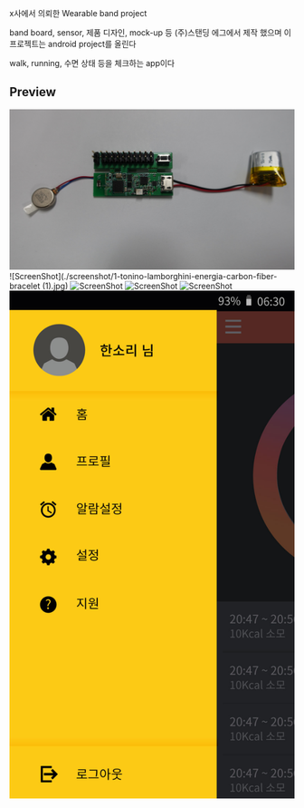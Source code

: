 x사에서 의뢰한 Wearable band project<br>

band board, sensor, 제품 디자인, mock-up 등 (주)스탠딩 에그에서 제작 했으며 이 프로젝트는 android project를 올린다<br>

walk, running, 수면 상태 등을 체크하는 app이다<br>

## Preview
![ScreenShot](./screenshot/DSC00307.JPG)
![ScreenShot](./screenshot/1-tonino-lamborghini-energia-carbon-fiber-bracelet (1).jpg)
![ScreenShot](./screenshot/캡처_2016_06_30_18_04_13_297.jpg)
![ScreenShot](./screenshot/캡처_2016_06_30_18_04_52_970.jpg)
![ScreenShot](./screenshot/캡처_2016_06_30_18_04_04_104.jpg)
![ScreenShot](./screenshot/03.메뉴.jpg)